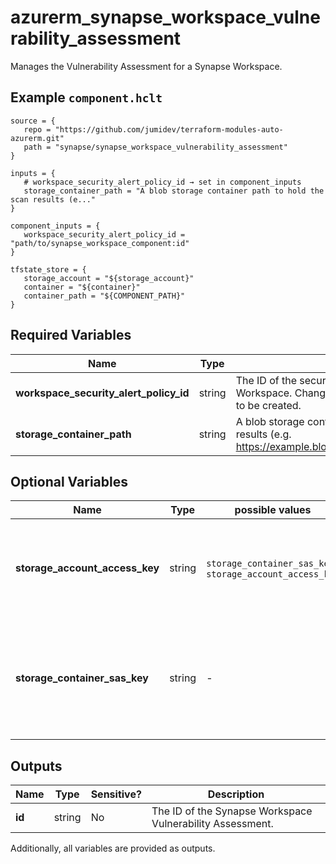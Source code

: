 # azurerm_synapse_workspace_vulnerability_assessment

Manages the Vulnerability Assessment for a Synapse Workspace.

## Example `component.hclt`

```hcl
source = {
   repo = "https://github.com/jumidev/terraform-modules-auto-azurerm.git"   
   path = "synapse/synapse_workspace_vulnerability_assessment"   
}

inputs = {
   # workspace_security_alert_policy_id → set in component_inputs
   storage_container_path = "A blob storage container path to hold the scan results (e..."   
}

component_inputs = {
   workspace_security_alert_policy_id = "path/to/synapse_workspace_component:id"   
}

tfstate_store = {
   storage_account = "${storage_account}"   
   container = "${container}"   
   container_path = "${COMPONENT_PATH}"   
}

```

## Required Variables

| Name | Type |  Description |
| ---- | --------- |  ----------- |
| **workspace_security_alert_policy_id** | string |  The ID of the security alert policy of the Synapse Workspace. Changing this forces a new resource to be created. | 
| **storage_container_path** | string |  A blob storage container path to hold the scan results (e.g. <https://example.blob.core.windows.net/VaScans/>). | 

## Optional Variables

| Name | Type |  possible values |  Description |
| ---- | --------- |  ----------- | ----------- |
| **storage_account_access_key** | string |  `storage_container_sas_key`, `storage_account_access_key`  |  Specifies the identifier key of the storage account for vulnerability assessment scan results. If `storage_container_sas_key` isn't specified, `storage_account_access_key` is required. | 
| **storage_container_sas_key** | string |  -  |  A shared access signature (SAS Key) that has write access to the blob container specified in `storage_container_path` parameter. If `storage_account_access_key` isn't specified, `storage_container_sas_key` is required. | 



## Outputs

| Name | Type | Sensitive? | Description |
| ---- | ---- | --------- | --------- |
| **id** | string | No  | The ID of the Synapse Workspace Vulnerability Assessment. | 

Additionally, all variables are provided as outputs.
